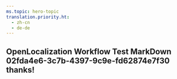 ```yaml
---
ms.topic: hero-topic
translation.priority.ht: 
  - zh-cn
  - de-de
---
```

## OpenLocalization Workflow Test MarkDown 02fda4e6-3c7b-4397-9c9e-fd62874e7f30 thanks!
